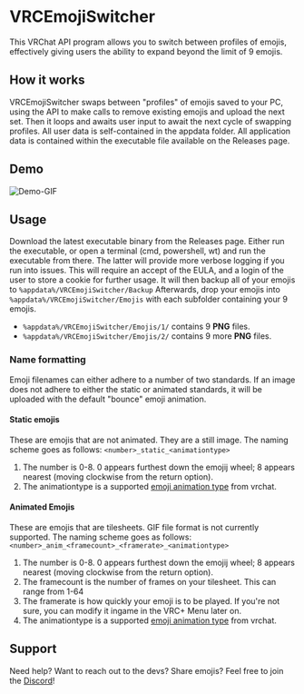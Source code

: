 # VRCEmojiSwitcher
This VRChat API program allows you to switch between profiles of emojis, effectively giving users the ability to expand beyond the limit of 9 emojis.

## How it works
VRCEmojiSwitcher swaps between "profiles" of emojis saved to your PC, using the API to make calls to remove existing emojis and upload the next set. Then it loops and awaits user input to await the next cycle of swapping profiles.
All user data is self-contained in the appdata folder.
All application data is contained within the executable file available on the Releases page.

## Demo
![Demo-GIF](https://github.com/user-attachments/assets/adf4dde7-1b4e-46c9-92e9-fc6678ae215b)

## Usage
Download the latest executable binary from the Releases page.
Either run the executable, or open a terminal (cmd, powershell, wt) and run the executable from there. The latter will provide more verbose logging if you run into issues.
This will require an accept of the EULA, and a login of the user to store a cookie for further usage.
It will then backup all of your emojis to `%appdata%/VRCEmojiSwitcher/Backup`
Afterwards, drop your emojis into `%appdata%/VRCEmojiSwitcher/Emojis` with each subfolder containing your 9 emojis.
- `%appdata%/VRCEmojiSwitcher/Emojis/1/` contains 9 **PNG** files.
- `%appdata%/VRCEmojiSwitcher/Emojis/2/` contains 9 more **PNG** files.

### Name formatting
Emoji filenames can either adhere to a number of two standards.
If an image does not adhere to either the static or animated standards, it will be uploaded with the default "bounce" emoji animation.
#### Static emojis
These are emojis that are not animated. They are a still image.
The naming scheme goes as follows: `<number>_static_<animationtype>`
1. The number is 0-8. 0 appears furthest down the emojij wheel; 8 appears nearest (moving clockwise from the return option).
2. The animationtype is a supported [emoji animation type](https://wiki.vrchat.com/wiki/Emojis#Custom_Emojis) from vrchat.
#### Animated Emojis
These are emojis that are tilesheets. GIF file format is not currently supported.
The naming scheme goes as follows: `<number>_anim_<framecount>_<framerate>_<animationtype>`
1. The number is 0-8. 0 appears furthest down the emojij wheel; 8 appears nearest (moving clockwise from the return option).
2. The framecount is the number of frames on your tilesheet. This can range from 1-64
3. The  framerate is how quickly your emoji is to be played. If you're not sure, you can modify it ingame in the VRC+ Menu later on.
4. The animationtype is a supported [emoji animation type](https://wiki.vrchat.com/wiki/Emojis#Custom_Emojis) from vrchat.

## Support
Need help? Want to reach out to the devs? Share emojis? Feel free to join the [Discord](https://emojiswitcherdiscord.bussy.wtf)!
